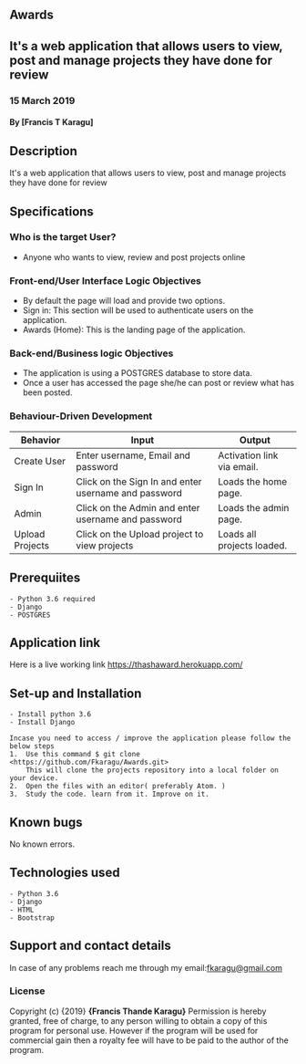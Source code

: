 ## Awards
## It's a web application that allows users to view, post and manage projects they have done for review
### 15 March 2019
#### By **[Francis T Karagu]**

## Description
It's a web application that allows users to view, post and manage projects they have done for review

## Specifications
### Who is the target User?
* Anyone who wants to view, review and post projects online

### Front-end/User Interface Logic Objectives
* By default the page will load and provide two options.
* Sign in: This section will be used to authenticate users on the application.
* Awards (Home): This is the landing page of the application.

### Back-end/Business logic Objectives
* The application is using a POSTGRES database to store data.
* Once a user has accessed the page she/he can post or review what has been posted.

### Behaviour-Driven Development
| Behavior            | Input                         | Output                        |
| ------------------- | ----------------------------- | ----------------------------- |
| Create User | Enter username, Email and password | Activation link via email. |
| Sign In | Click on the Sign In and enter username and password | Loads the home page. |
| Admin | Click on the Admin and enter username and password | Loads the admin page. |
| Upload Projects | Click on the Upload project to view projects | Loads all projects loaded. |


## Prerequiites
    - Python 3.6 required
    - Django
    - POSTGRES

## Application link
Here is a live working link https://thashaward.herokuapp.com/

## Set-up and Installation
    - Install python 3.6
    - Install Django

    Incase you need to access / improve the application please follow the below steps
    1.  Use this command $ git clone <https://github.com/Fkaragu/Awards.git>
        This will clone the projects repository into a local folder on your device.
    2.  Open the files with an editor( preferably Atom. )
    3.  Study the code. learn from it. Improve on it.

## Known bugs
No known errors.

## Technologies used
    - Python 3.6
    - Django
    - HTML
    - Bootstrap

## Support and contact details
In case of any problems reach me through my email:fkaragu@gmail.com

### License
Copyright (c) {2019} **{Francis Thande Karagu}**
Permission is hereby granted, free of charge, to any person willing to obtain a copy of this program for personal use. However if the program will be used for commercial gain then a royalty fee will have to be paid to the author of the program.
